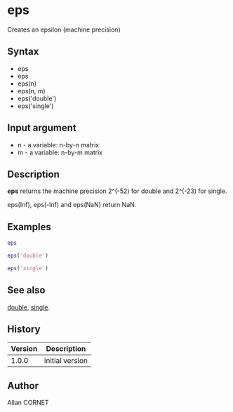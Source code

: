

# eps

Creates an epsilon (machine precision)

## Syntax

- eps
- eps
- eps(n)
- eps(n, m)
- eps('double')
- eps('single')

## Input argument

 - n - a variable: n-by-n matrix
 - m - a variable: n-by-m matrix

## Description


  <p><b>eps</b> returns the machine precision 2^(-52) for double and 2^(-23) for single.</p>
  <p>eps(Inf), eps(-Inf) and eps(NaN) return NaN.</p>


## Examples

```matlab
eps
```
```matlab
eps('double')
```
```matlab
eps('single')
```

## See also

[double](../double/double.md), [single](../single/single.md).
## History

|Version|Description|
|------|------|
|1.0.0|initial version|


## Author

Allan CORNET



